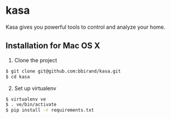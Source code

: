 kasa
====

Kasa gives you powerful tools to control and analyze your home.

Installation for Mac OS X
-------------------------

1. Clone the project

  ```bash
$ git clone git@github.com:bbirand/kasa.git
$ cd kasa
```
2. Set up virtualenv

  ```bash
$ virtualenv ve
$ . ve/bin/activate
$ pip install -r requirements.txt
```
